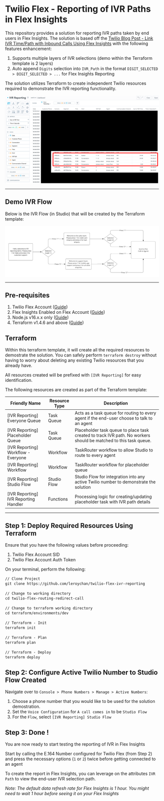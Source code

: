 # Twilio Flex - Reporting of IVR Paths in Flex Insights

This repository provides a solution for reporting IVR paths taken by end users in Flex Insights. The solution is based off the [Twilio Blog Post - Link IVR Time/Path with Inbound Calls Using Flex Insights](https://www.twilio.com/blog/ivr-with-flex-insights) with the following features enhancement:

1. Supports multiple layers of IVR selections (demo within the Terraform template is 2 layers)
2. Auto append `Digits` selection into `IVR_Path` in the format `DIGIT_SELECTED > DIGIT_SELECTED > ...` for Flex Insights Reporting

The solution utilizes Terraform to create independent Twilio resources required to demonstrate the IVR reporting functionality.

![Twilio Flex - Reporting of IVR Paths in Flex Insights](docs/ivr_reporting.png)

---

## Demo IVR Flow

Below is the IVR Flow (in Studio) that will be created by the Terraform template:

![Twilio Flex - Demo Flow](docs/ivr_flow.png)

---

## Pre-requisites

1. Twilio Flex Account ([Guide](https://support.twilio.com/hc/en-us/articles/360020442333-Setup-a-Twilio-Flex-Account))
2. Flex Insights Enabled on Flex Account ([Guide](https://support.twilio.com/hc/en-us/articles/360010705874-Getting-Started-with-Flex-Insights))
3. Node.js v16.x.x only ([Guide](https://docs.npmjs.com/downloading-and-installing-node-js-and-npm))
4. Terraform v1.4.6 and above ([Guide](https://developer.hashicorp.com/terraform/tutorials/aws-get-started/install-cli))

## Terraform

Within this terraform template, it will create all the required resources to demostrate the solution. You can safely perform `terraform destroy` without having to worry about deleting any existing Twilio resources that you already have.

All resources created will be prefixed with `[IVR Reporting]` for easy identification.

The following resources are created as part of the Terraform template:

| Friendly Name                         | Resource Type | Description                                                                                                      |
| ------------------------------------- | ------------- | ---------------------------------------------------------------------------------------------------------------- |
| [IVR Reporting] Everyone Queue        | Task Queue    | Acts as a task queue for routing to every agent if the end-user choose to talk to an agent                       |
| [IVR Reporting] Placeholder Queue     | Task Queue    | Placeholder task queue to place task created to track IVR path. No workers should be matched to this task queue. |
| [IVR Reporting] Workflow - Everyone   | Workflow      | TaskRouter workflow to allow Studio to route to every agent                                                      |
| [IVR Reporting] Workflow              | Workflow      | TaskRouter workflow for placeholder queue                                                                        |
| [IVR Reporting] Studio Flow           | Studio Flow   | Studio Flow for integration into any active Twilio number to demonstrate the solution                            |
| [IVR Reporting] IVR Reporting Handler | Functions     | Processing logic for creating/updating placeholder task with IVR path details                                    |

---

## Step 1: Deploy Required Resources Using Terraform

Ensure that you have the following values before proceeding:

1. Twilio Flex Account SID
2. Twilio Flex Account Auth Token

On your terminal, perform the following:

```
// Clone Project
git clone https://github.com/leroychan/twilio-flex-ivr-reporting

// Change to working directory
cd twilio-flex-routing-redirect-call

// Change to terraform working directory
cd terraform/environments/dev

// Terraform - Init
terraform init

// Terraform - Plan
terraform plan

// Terraform - Deploy
terraform deploy

```

## Step 2: Configure Active Twilio Number to Studio Flow Created

Navigate over to `Console > Phone Numbers > Manage > Active Numbers`:

1. Choose a phone number that you would like to be used for the solution demostration.
2. Set the `Voice Configuration` for `A call comes in` to be `Studio Flow`
3. For the `Flow`, select `[IVR Reporting] Studio Flow`

## Step 3: Done !

You are now ready to start testing the reporting of IVR in Flex Insights

Start by calling the E.164 Number configured for Twilio Flex (from Step 2) and press the necessary options (`1` or `2`) twice before getting connected to an agent

To create the report in Flex Insights, you can leverage on the attributes `IVR Path` to view the end-user IVR selection path.

_Note: The default data refresh rate for Flex Insights is 1 hour. You might need to wait 1 hour before seeing it on your Flex Insights_
